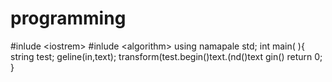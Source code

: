 # programming
#inlude &lt;iostrem> #inlude &lt;algorithm>  using namapale std;  int main( ){   string test;    geline(in,text);   transform(test.begin()text.(nd()text gin()   return 0;     }
